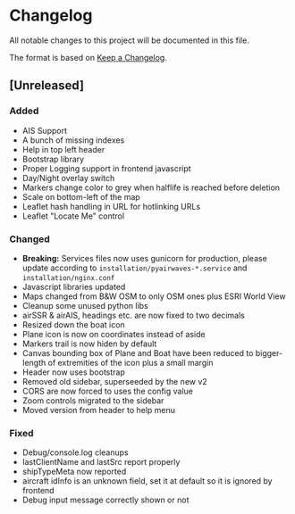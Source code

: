 # Changelog
All notable changes to this project will be documented in this file.

The format is based on [Keep a Changelog](https://keepachangelog.com/en/1.0.0/).

## [Unreleased]
### Added
- AIS Support
- A bunch of missing indexes
- Help in top left header
- Bootstrap library
- Proper Logging support in frontend javascript
- Day/Night overlay switch
- Markers change color to grey when halflife is reached before deletion
- Scale on bottom-left of the map
- Leaflet hash handling in URL for hotlinking URLs
- Leaflet "Locate Me" control


### Changed
- **Breaking:** Services files now uses gunicorn for production, please update according to `installation/pyairwaves-*.service` and `installation/nginx.conf`
- Javascript libraries updated
- Maps changed from B&W OSM to only OSM ones plus ESRI World View
- Cleanup some unused python libs
- airSSR & airAIS, headings etc. are now fixed to two decimals
- Resized down the boat icon
- Plane icon is now on coordinates instead of aside
- Markers trail is now hiden by default
- Canvas bounding box of Plane and Boat have been reduced to bigger-length of extremities of the icon plus a small margin
- Header now uses bootstrap
- Removed old sidebar, superseeded by the new v2
- CORS are now forced to uses the config value
- Zoom controls migrated to the sidebar
- Moved version from header to help menu


### Fixed
- Debug/console.log cleanups
- lastClientName and lastSrc report properly
- shipTypeMeta now reported
- aircraft idInfo is an unknown field, set it at default so it is ignored by frontend
- Debug input message correctly shown or not
